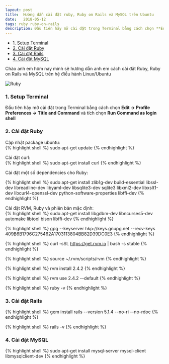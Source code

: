```yaml
---
layout: post
title:  Hướng dẫn cài đặt ruby, Ruby on Rails và MySQL trên Ubuntu
date:   2018-05-12
tags: ruby ruby-on-rails
description: Đầu tiên hãy mở cài đặt trong Terminal bằng cách chọn **Edit -> Profile Preferences -> Title and Command** và tích chọn **Run Command as login shell**...
---
```

- [1. Setup Terminal](#1-setup-terminal)
- [2. Cài đặt Ruby](#2-cài-đặt-ruby)
- [3. Cài đặt Rails](#3-cài-đặt-rails)
- [4. Cài đặt MySQL](#4-cài-đặt-mysql)

Chào anh em hôm nay mình sẽ hướng dẫn anh em cách cài đặt Ruby, Ruby on Rails và MySQL trên hệ điều hành Linux/Ubuntu

![Ruby](https://cdn.iconicjob.vn/prod/wp-content/uploads/2019/06/11144136/lap-trinh-vien-ruby-can-co-ky-nang-gi.jpg)

### 1. Setup Terminal

Đầu tiên hãy mở cài đặt trong Terminal bằng cách chọn **Edit -> Profile Preferences -> Title and Command** và tích chọn **Run Command as login shell**

### 2. Cài đặt Ruby 

Cập nhật package ubuntu:  
{% highlight shell %}
sudo apt-get update
{% endhighlight %}

Cài đặt curl:  
{% highlight shell %}
sudo apt-get install curl
{% endhighlight %}

Cài đặt một số dependencies cho Ruby:  

{% highlight shell %}
sudo apt-get install zlib1g-dev build-essential libssl-dev libreadline-dev libyaml-dev libsqlite3-dev sqlite3 libxml2-dev libxslt1-dev libcurl4-openssl-dev python-software-properties libffi-dev
{% endhighlight %}

Cài đặt RVM, Ruby và phiên bản mặc định:  
{% highlight shell %}
sudo apt-get install libgdbm-dev libncurses5-dev automake libtool bison libffi-dev
{% endhighlight %}

{% highlight shell %}
gpg --keyserver hkp://keys.gnupg.net --recv-keys 409B6B1796C275462A1703113804BB82D39DC0E3
{% endhighlight %}

{% highlight shell %}
curl -sSL https://get.rvm.io | bash -s stable
{% endhighlight %}

{% highlight shell %}
source ~/.rvm/scripts/rvm
{% endhighlight %}

{% highlight shell %}
rvm install 2.4.2
{% endhighlight %}

{% highlight shell %}
rvm use 2.4.2 --default
{% endhighlight %}

{% highlight shell %}
ruby -v
{% endhighlight %}

### 3. Cài đặt Rails  
{% highlight shell %}
gem install rails --version 5.1.4 --no-ri --no-rdoc
{% endhighlight %}

{% highlight shell %}
rails -v
{% endhighlight %}

### 4. Cài đặt MySQL  
{% highlight shell %}
sudo apt-get install mysql-server mysql-client libmysqlclient-dev
{% endhighlight %}
